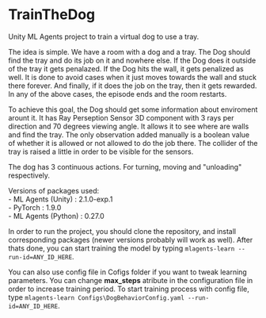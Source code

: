 # TrainTheDog
Unity ML Agents project to train a virtual dog to use a tray.

The idea is simple. We have a room with a dog and a tray. The Dog should find the tray and do its job on it and nowhere else.
If the Dog does it outside of the tray it gets penalazed. If the Dog hits the wall, it gets penalized as well. It is done to avoid cases when it just moves towards the wall and stuck there forever. And finally, if it does the job on the tray, then it gets rewarded. In any of the above cases, the episode ends and the room restarts.

To achieve this goal, the Dog should get some information about enviroment arount it. It has Ray Perseption Sensor 3D component with 3 rays per direction and 70 degrees viewing angle. It allows it to see where are walls and find the tray. The only observation added manually is a boolean value of whether it is allowed or not allowed to do the job there. The collider of the tray is raised a little in order to be visible for the sensors.

The dog has 3 continuous actions. For turning, moving and "unloading" respectively.

Versions of packages used:<br />
    - ML Agents (Unity)   : 2.1.0-exp.1<br />
    - PyTorch             : 1.9.0<br />
    - ML Agents (Python)  : 0.27.0<br />
  
In order to run the project, you should clone the repository, and install corresponding packages (newer versions probably will work as well). After thats done, you can start training the model by typing `mlagents-learn --run-id=ANY_ID_HERE`.

You can also use config file in Cofigs folder if you want to tweak learning parameters. You can change **max_steps** atribute in the configuration file in order to increase training period. To start training process with config file, type `mlagents-learn Configs\DogBehaviorConfig.yaml --run-id=ANY_ID_HERE`.

